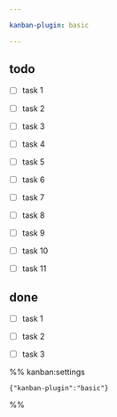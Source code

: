 ```yaml
---

kanban-plugin: basic

---
```



## todo

- [ ] task 1

- [ ] task 2

- [ ] task 3

- [ ] task 4

- [ ] task 5

- [ ] task 6

- [ ] task 7

- [ ] task 8

- [ ] task 9

- [ ] task 10

- [ ] task 11

## done

- [ ] task 1

- [ ] task 2

- [ ] task 3


%% kanban:settings
```
{"kanban-plugin":"basic"}
```
%%
